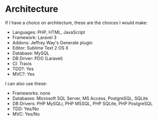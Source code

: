 # Architecture
If I have a choice on architecture, these are the choices I would make:

* Languages: PHP, HTML, JavaScript
* Framework: Laravel 3
* Addons: Jeffrey Way's Generate plugin
* Editor: Sublime Text 2 OS X
* Database: MySQL
* DB Driver: PDO (Laravel)
* CI: Travis
* TDD?: Yes
* MVC?: Yes

I can also use these:

* Frameworks: none
* Databases: Microsoft SQL Server, MS Access, PostgreSQL, SQLite
* DB Drivers: PHP MySQLi, PHP MSSQL, PHP SQLite, PHP PostgreSQL
* TDD: Yes/No
* MVC: Yes/No